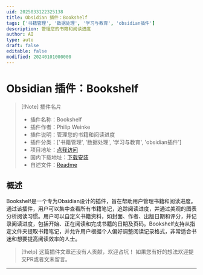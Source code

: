 ```yaml
---
uid: 2025033122325138
title: Obsidian 插件：Bookshelf
tags: ['书籍管理', '数据处理', '学习与教育', 'obsidian插件']
description: 管理您的书籍和阅读进度
author: AI
type: auto
draft: false
editable: false
modified: 20240101000000
---
```


# Obsidian 插件：Bookshelf

> [!Note] 插件名片
> - 插件名称：Bookshelf
> - 插件作者：Philip Weinke
> - 插件说明：管理您的书籍和阅读进度
> - 插件分类：['书籍管理', '数据处理', '学习与教育', 'obsidian插件']
> - 项目地址：[点我访问](https://github.com/weph/obsidian-bookshelf)
> - 国内下载地址：[下载安装](https://pkmer.cn/products/plugin/pluginMarket/?bookshelf)
> - 自述文件：[Readme](https://ghproxy.net/https://raw.githubusercontent.com/weph/obsidian-bookshelf/main/README.md)



## 概述

Bookshelf是一个专为Obsidian设计的插件，旨在帮助用户管理书籍和阅读进度。通过该插件，用户可以集中查看所有书籍笔记，追踪阅读进度，并通过美观的图表分析阅读习惯。用户可以自定义书籍资料，如封面、作者、出版日期和评分，并记录阅读进度，包括开始、正在阅读和完成书籍的日期及页码。Bookshelf支持从指定文件夹提取书籍笔记，并允许用户根据个人偏好调整阅读记录格式，非常适合书迷和想要提高阅读效率的人士。


> [!help] 
> 这篇插件文章还没有人贡献，欢迎占坑！
> 如果您有好的想法欢迎提交PR或者文末留言。
> 

---



